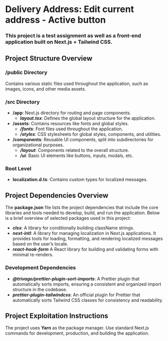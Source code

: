 # Delivery Address: Edit current address - Active button

### This project is a test assignment as well as a front-end application built on Next.js + Tailwind CSS.

## Project Structure Overview

### /public Directory

Contains various static files used throughout the application, such as images, icons, and other media assets.

### /src Directory

- **/app**: Next.js directory for routing and page components.
  - **_layout.tsx_**: Defines the global layout structure for the application.
- **/assets**: Contains resources like fonts and global styles.
  - **_/fonts_**: Font files used throughout the application.
  - **_/styles_**: CSS stylesheets for global styles, components, and utilities.
- **/components**: Reusable UI components, split into subdirectories for organizational purposes.
  - **_/layout_**: Components related to the overall structure.
  - **_/ui_**: Basic UI elements like buttons, inputs, modals, etc.

### Root Level

- **localization.d.ts**: Contains custom types for localized messages.

## Project Dependencies Overview

The **package.json** file lists the project dependencies that include the core libraries and tools needed to develop, build, and run the application. Below is a brief overview of selected packages used in this project:

- **_clsx_**: A library for conditionally building className strings.
- **_next-intl_**: A library for managing localization in Next.js applications. It provides tools for loading, formatting, and rendering localized messages based on the user’s locale.
- **_react-hook-form_** A React library for building and validating forms with minimal re-renders.

### Development Dependencies

- **_@trivago/prettier-plugin-sort-imports_**: A Prettier plugin that automatically sorts imports, ensuring a consistent and organized import structure in the codebase.
- **_prettier-plugin-tailwindcss_**: An official plugin for Prettier that automatically sorts Tailwind CSS classes for consistency and readability.

## Project Exploitation Instructions

The project uses **Yarn** as the package manager. Use standard Next.js commands for development, production, and building the application.
